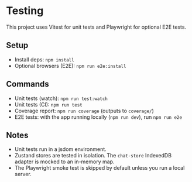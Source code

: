 # Testing

This project uses Vitest for unit tests and Playwright for optional E2E tests.

## Setup

- Install deps: `npm install`
- Optional browsers (E2E): `npm run e2e:install`

## Commands

- Unit tests (watch): `npm run test:watch`
- Unit tests (CI): `npm run test`
- Coverage report: `npm run coverage` (outputs to `coverage/`)
- E2E tests: with the app running locally (`npm run dev`), run `npm run e2e`

## Notes

- Unit tests run in a jsdom environment.
- Zustand stores are tested in isolation. The `chat-store` IndexedDB adapter is mocked to an in-memory map.
- The Playwright smoke test is skipped by default unless you run a local server.

